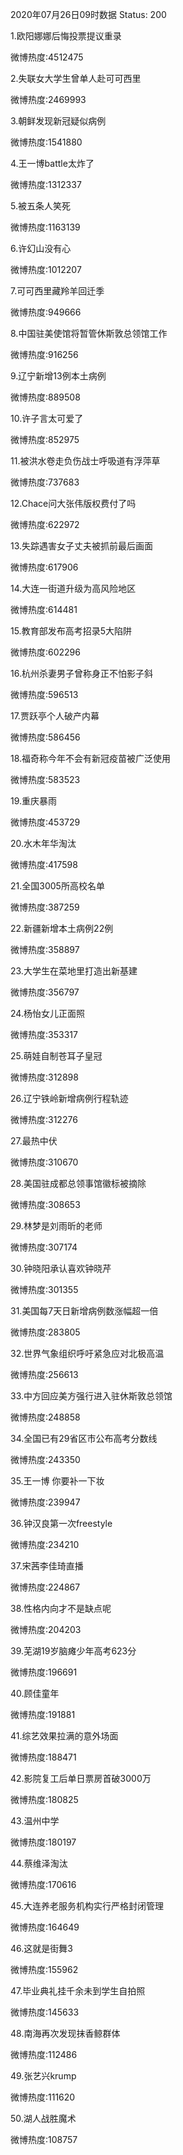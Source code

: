 2020年07月26日09时数据
Status: 200

1.欧阳娜娜后悔投票提议重录

微博热度:4512475

2.失联女大学生曾单人赴可可西里

微博热度:2469993

3.朝鲜发现新冠疑似病例

微博热度:1541880

4.王一博battle太炸了

微博热度:1312337

5.被五条人笑死

微博热度:1163139

6.许幻山没有心

微博热度:1012207

7.可可西里藏羚羊回迁季

微博热度:949666

8.中国驻美使馆将暂管休斯敦总领馆工作

微博热度:916256

9.辽宁新增13例本土病例

微博热度:889508

10.许子言太可爱了

微博热度:852975

11.被洪水卷走负伤战士呼吸道有浮萍草

微博热度:737683

12.Chace问大张伟版权费付了吗

微博热度:622972

13.失踪遇害女子丈夫被抓前最后画面

微博热度:617906

14.大连一街道升级为高风险地区

微博热度:614481

15.教育部发布高考招录5大陷阱

微博热度:602296

16.杭州杀妻男子曾称身正不怕影子斜

微博热度:596513

17.贾跃亭个人破产内幕

微博热度:586456

18.福奇称今年不会有新冠疫苗被广泛使用

微博热度:583523

19.重庆暴雨

微博热度:453729

20.水木年华淘汰

微博热度:417598

21.全国3005所高校名单

微博热度:387259

22.新疆新增本土病例22例

微博热度:358897

23.大学生在菜地里打造出新基建

微博热度:356797

24.杨怡女儿正面照

微博热度:353317

25.萌娃自制苍耳子皇冠

微博热度:312898

26.辽宁铁岭新增病例行程轨迹

微博热度:312276

27.最热中伏

微博热度:310670

28.美国驻成都总领事馆徽标被摘除

微博热度:308653

29.林梦是刘雨昕的老师

微博热度:307174

30.钟晓阳承认喜欢钟晓芹

微博热度:301355

31.美国每7天日新增病例数涨幅超一倍

微博热度:283805

32.世界气象组织呼吁紧急应对北极高温

微博热度:256613

33.中方回应美方强行进入驻休斯敦总领馆

微博热度:248858

34.全国已有29省区市公布高考分数线

微博热度:243350

35.王一博 你要补一下妆

微博热度:239947

36.钟汉良第一次freestyle

微博热度:234210

37.宋茜李佳琦直播

微博热度:224867

38.性格内向才不是缺点呢

微博热度:204203

39.芜湖19岁脑瘫少年高考623分

微博热度:196691

40.顾佳童年

微博热度:191881

41.综艺效果拉满的意外场面

微博热度:188471

42.影院复工后单日票房首破3000万

微博热度:180825

43.温州中学

微博热度:180197

44.蔡维泽淘汰

微博热度:170616

45.大连养老服务机构实行严格封闭管理

微博热度:164649

46.这就是街舞3

微博热度:155962

47.毕业典礼挂千余未到学生自拍照

微博热度:145633

48.南海再次发现抹香鲸群体

微博热度:112486

49.张艺兴krump

微博热度:111620

50.湖人战胜魔术

微博热度:108757

